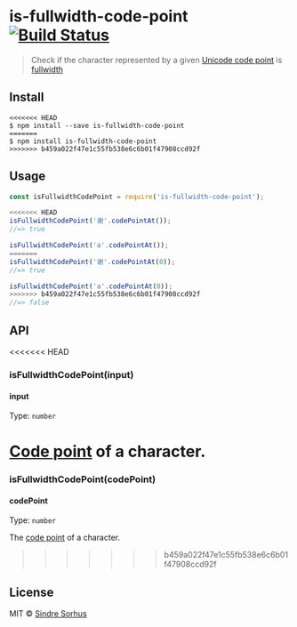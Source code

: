# is-fullwidth-code-point [![Build Status](https://travis-ci.org/sindresorhus/is-fullwidth-code-point.svg?branch=master)](https://travis-ci.org/sindresorhus/is-fullwidth-code-point)

> Check if the character represented by a given [Unicode code point](https://en.wikipedia.org/wiki/Code_point) is [fullwidth](https://en.wikipedia.org/wiki/Halfwidth_and_fullwidth_forms)


## Install

```
<<<<<<< HEAD
$ npm install --save is-fullwidth-code-point
=======
$ npm install is-fullwidth-code-point
>>>>>>> b459a022f47e1c55fb538e6c6b01f47908ccd92f
```


## Usage

```js
const isFullwidthCodePoint = require('is-fullwidth-code-point');

<<<<<<< HEAD
isFullwidthCodePoint('谢'.codePointAt());
//=> true

isFullwidthCodePoint('a'.codePointAt());
=======
isFullwidthCodePoint('谢'.codePointAt(0));
//=> true

isFullwidthCodePoint('a'.codePointAt(0));
>>>>>>> b459a022f47e1c55fb538e6c6b01f47908ccd92f
//=> false
```


## API

<<<<<<< HEAD
### isFullwidthCodePoint(input)

#### input

Type: `number`

[Code point](https://en.wikipedia.org/wiki/Code_point) of a character.
=======
### isFullwidthCodePoint(codePoint)

#### codePoint

Type: `number`

The [code point](https://en.wikipedia.org/wiki/Code_point) of a character.
>>>>>>> b459a022f47e1c55fb538e6c6b01f47908ccd92f


## License

MIT © [Sindre Sorhus](https://sindresorhus.com)
